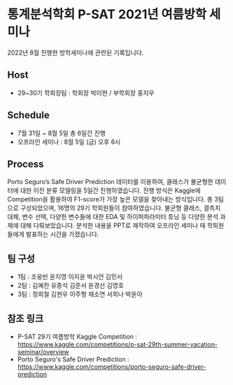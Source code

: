 # 통계분석학회 P-SAT 2021년 여름방학 세미나
2022년 8월 진행한 방학세미나에 관련된 기록입니다.
## Host
- 29~30기 학회장팀 : 학회장 박이현 / 부학회장 홍지우
## Schedule
- 7월 31일 ~ 8월 5일 총 6일간 진행
- 오프라인 세미나 : 8월 5일 (금) 오후 6시
## Process
Porto Seguro’s Safe Driver Prediction 데이터를 이용하여, 클래스가 불균형한 데이터에 대한 이진 분류 모델링을 5일간 진행하였습니다. 진행 방식은 Kaggle에 Competition을 활용하여 F1-score가 가장 높은 모델을 찾아내는 방식입니다.
총 3팀으로 구성되었으며, 16명의 29기 학회원들이 참여하였습니다.
불균형 클래스, 결측치 대체, 변수 선택, 다양한 변수들에 대한 EDA 및 하이퍼파라미터 튜닝 등 다양한 분석 과제에 대해 다뤄보았습니다. 분석한 내용을 PPT로 제작하여 오프라인 세미나 때 학회원들에게 발표하는 시간을 가졌습니다.
## 팀 구성
- 1팀 : 조웅빈 윤지영 이지윤 박시언 김민서
- 2팀 : 김예찬 유종석 김준서 윤경선 김영호
- 3팀 : 정희철 김현우 이주형 채소연 서희나 박윤아
## 참조 링크
- P-SAT 29기 여름방학 Kaggle Competition : https://www.kaggle.com/competitions/p-sat-29th-summer-vacation-seminar/overview
- Porto Seguro's Safe Driver Prediction : https://www.kaggle.com/competitions/porto-seguro-safe-driver-prediction
